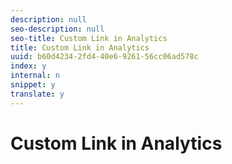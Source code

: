 ```yaml
---
description: null
seo-description: null
seo-title: Custom Link in Analytics
title: Custom Link in Analytics
uuid: b60d4234-2fd4-40e6-9261-56cc06ad578c
index: y
internal: n
snippet: y
translate: y
---
```


# Custom Link in Analytics

